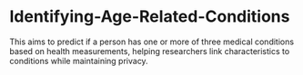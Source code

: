 # Identifying-Age-Related-Conditions
This aims to predict if a person has one or more of three medical conditions based on health measurements, helping researchers link characteristics to conditions while maintaining privacy.

